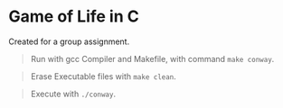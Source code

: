 # Game of Life in C

Created for a group assignment.

> Run with gcc Compiler and Makefile, with command `make conway`.

> Erase Executable files with `make clean`.

> Execute with `./conway`.
